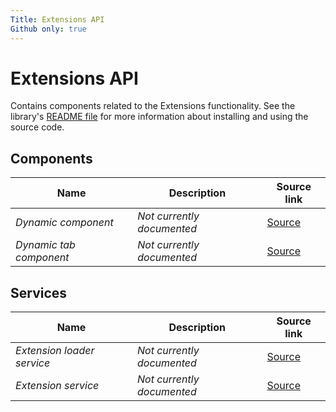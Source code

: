 ```yaml
---
Title: Extensions API
Github only: true
---
```


# Extensions API

Contains components related to the Extensions functionality.
See the library's
[README file](../../lib/extensions/README.md)
for more information about installing and using the source code.

<!--extensions start-->

## Components

| Name | Description | Source link |
| ---- | ----------- | ----------- |
| _Dynamic component_ | _Not currently documented_ | [Source](../../lib/extensions/src/lib/components/dynamic-component/dynamic.component.ts) |
| _Dynamic tab component_ | _Not currently documented_ | [Source](../../lib/extensions/src/lib/components/dynamic-tab/dynamic-tab.component.ts) |

## Services

| Name | Description | Source link |
| ---- | ----------- | ----------- |
| _Extension loader service_ | _Not currently documented_ | [Source](../../lib/extensions/src/lib/services/extension-loader.service.ts) |
| _Extension service_ | _Not currently documented_ | [Source](../../lib/extensions/src/lib/services/extension.service.ts) |

<!--extensions end-->
